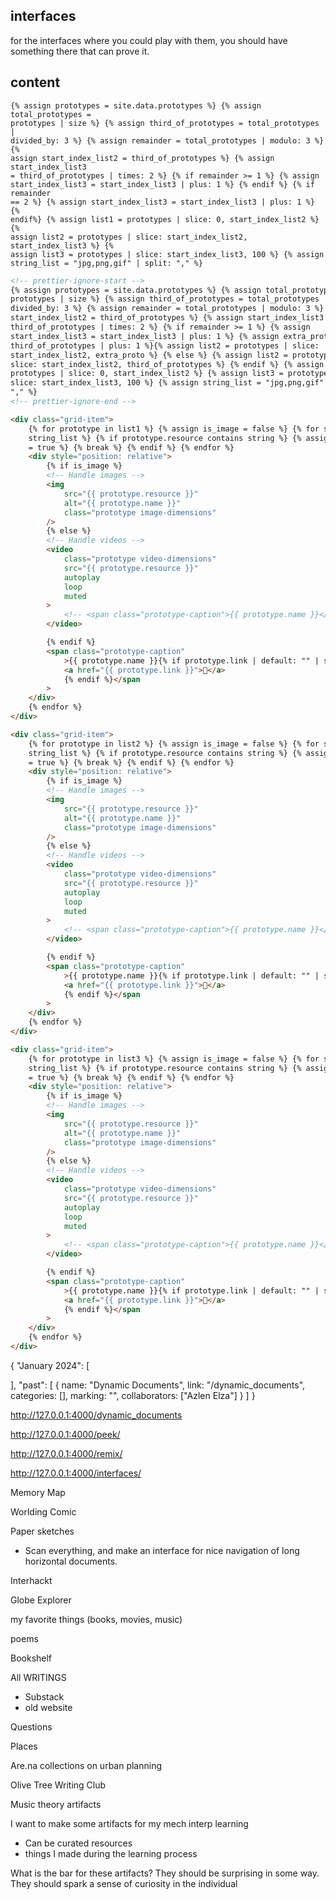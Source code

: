 ## interfaces

for the interfaces where you could play with them, you should have something there that can prove it.

## content

    {% assign prototypes = site.data.prototypes %} {% assign total_prototypes =
    prototypes | size %} {% assign third_of_prototypes = total_prototypes |
    divided_by: 3 %} {% assign remainder = total_prototypes | modulo: 3 %} {%
    assign start_index_list2 = third_of_prototypes %} {% assign start_index_list3
    = third_of_prototypes | times: 2 %} {% if remainder >= 1 %} {% assign
    start_index_list3 = start_index_list3 | plus: 1 %} {% endif %} {% if remainder
    == 2 %} {% assign start_index_list3 = start_index_list3 | plus: 1 %} {%
    endif%} {% assign list1 = prototypes | slice: 0, start_index_list2 %} {%
    assign list2 = prototypes | slice: start_index_list2, start_index_list3 %} {%
    assign list3 = prototypes | slice: start_index_list3, 100 %} {% assign
    string_list = "jpg,png,gif" | split: "," %}

```html
<!-- prettier-ignore-start -->
{% assign prototypes = site.data.prototypes %} {% assign total_prototypes =
prototypes | size %} {% assign third_of_prototypes = total_prototypes |
divided_by: 3 %} {% assign remainder = total_prototypes | modulo: 3 %} {% assign
start_index_list2 = third_of_prototypes %} {% assign start_index_list3 =
third_of_prototypes | times: 2 %} {% if remainder >= 1 %} {% assign
start_index_list3 = start_index_list3 | plus: 1 %} {% assign extra_proto =
third_of_prototypes | plus: 1 %}{% assign list2 = prototypes | slice:
start_index_list2, extra_proto %} {% else %} {% assign list2 = prototypes |
slice: start_index_list2, third_of_prototypes %} {% endif %} {% assign list1 =
prototypes | slice: 0, start_index_list2 %} {% assign list3 = prototypes |
slice: start_index_list3, 100 %} {% assign string_list = "jpg,png,gif" | split:
"," %}
<!-- prettier-ignore-end -->

<div class="grid-item">
	{% for prototype in list1 %} {% assign is_image = false %} {% for string in
	string_list %} {% if prototype.resource contains string %} {% assign is_image
	= true %} {% break %} {% endif %} {% endfor %}
	<div style="position: relative">
		{% if is_image %}
		<!-- Handle images -->
		<img
			src="{{ prototype.resource }}"
			alt="{{ prototype.name }}"
			class="prototype image-dimensions"
		/>
		{% else %}
		<!-- Handle videos -->
		<video
			class="prototype video-dimensions"
			src="{{ prototype.resource }}"
			autoplay
			loop
			muted
		>
			<!-- <span class="prototype-caption">{{ prototype.name }}</span> -->
		</video>

		{% endif %}
		<span class="prototype-caption"
			>{{ prototype.name }}{% if prototype.link | default: "" | strip != "" %}
			<a href="{{ prototype.link }}">🔗</a>
			{% endif %}</span
		>
	</div>
	{% endfor %}
</div>

<div class="grid-item">
	{% for prototype in list2 %} {% assign is_image = false %} {% for string in
	string_list %} {% if prototype.resource contains string %} {% assign is_image
	= true %} {% break %} {% endif %} {% endfor %}
	<div style="position: relative">
		{% if is_image %}
		<!-- Handle images -->
		<img
			src="{{ prototype.resource }}"
			alt="{{ prototype.name }}"
			class="prototype image-dimensions"
		/>
		{% else %}
		<!-- Handle videos -->
		<video
			class="prototype video-dimensions"
			src="{{ prototype.resource }}"
			autoplay
			loop
			muted
		>
			<!-- <span class="prototype-caption">{{ prototype.name }}</span> -->
		</video>

		{% endif %}
		<span class="prototype-caption"
			>{{ prototype.name }}{% if prototype.link | default: "" | strip != "" %}
			<a href="{{ prototype.link }}">🔗</a>
			{% endif %}</span
		>
	</div>
	{% endfor %}
</div>

<div class="grid-item">
	{% for prototype in list3 %} {% assign is_image = false %} {% for string in
	string_list %} {% if prototype.resource contains string %} {% assign is_image
	= true %} {% break %} {% endif %} {% endfor %}
	<div style="position: relative">
		{% if is_image %}
		<!-- Handle images -->
		<img
			src="{{ prototype.resource }}"
			alt="{{ prototype.name }}"
			class="prototype image-dimensions"
		/>
		{% else %}
		<!-- Handle videos -->
		<video
			class="prototype video-dimensions"
			src="{{ prototype.resource }}"
			autoplay
			loop
			muted
		>
			<!-- <span class="prototype-caption">{{ prototype.name }}</span> -->
		</video>

		{% endif %}
		<span class="prototype-caption"
			>{{ prototype.name }}{% if prototype.link | default: "" | strip != "" %}
			<a href="{{ prototype.link }}">🔗</a>
			{% endif %}</span
		>
	</div>
	{% endfor %}
</div>
```

{
"January 2024": [

],
"past": [
{
name: "Dynamic Documents",
link: "/dynamic_documents",
categories: [],
marking: "",
collaborators: ["Azlen Elza"]
}
]
}

http://127.0.0.1:4000/dynamic_documents

http://127.0.0.1:4000/peek/

http://127.0.0.1:4000/remix/

http://127.0.0.1:4000/interfaces/

Memory Map

Worlding Comic

Paper sketches

- Scan everything, and make an interface for nice navigation of long horizontal documents.

Interhackt

Globe Explorer

my favorite things (books, movies, music)

poems

Bookshelf

All WRITINGS

- Substack
- old website

Questions

Places

Are.na collections on urban planning

Olive Tree Writing Club

Music theory artifacts

I want to make some artifacts for my mech interp learning

- Can be curated resources
- things I made during the learning process

What is the bar for these artifacts? They should be surprising in some way.
They should spark a sense of curiosity in the individual
